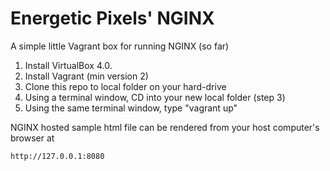 Energetic Pixels' NGINX
=======================

A simple little Vagrant box for running NGINX (so far)

1. Install VirtualBox 4.0.
2. Install Vagrant (min version 2)
3. Clone this repo to local folder on your hard-drive
4. Using a terminal window, CD into your new local folder (step 3)
5. Using the same terminal window, type "vagrant up"

NGINX hosted sample html file can be rendered from your host computer's browser at
```
http://127.0.0.1:8080
```

